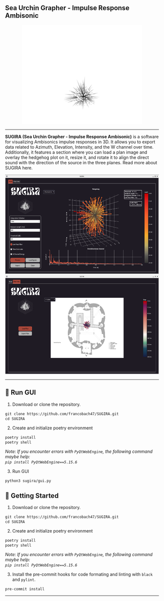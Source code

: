 ## Sea Urchin Grapher - Impulse Response Ambisonic

<div align="center">
    <img src="docs/images/sugira_full_logo.png" alt="Logo" height="325"/>
</div>


---

<b>SUGIRA (Sea Urchin Grapher - Impulse Response Ambisonic)</b> is a software for visualizing Ambisonics impulse responses in 3D. It allows you to export data related to Azimuth, Elevation, Intensity, and the W channel over time. Additionally, it features a section where you can load a plan image and overlay the hedgehog plot on it, resize it, and rotate it to align the direct sound with the direction of the source in the three planes.
Read more about SUGIRA here.

<div align="center">
    <img src="docs/images/GUI1_Main.png" alt="Logo" height="325"/>
</div>

<div align="center">
    <img src="docs/images/GUI2_PLAN.png" alt="Logo" height="325"/>
</div>

 ---

 ## 🚀 Run GUI


1. Download or clone the repository.
 ```
 git clone https://github.com/francobach47/SUGIRA.git
cd SUGIRA
 ```

2. Create and initialize poetry environment

```
poetry install
poetry shell
```

*Note: If you encounter errors with `PyQtWebEngine`, the following command maybe help: <br>```pip install PyQtWebEngine==5.15.6```*


3. Run GUI

```
python3 sugira/gui.py
```

 ## 🌱 Getting Started


1. Download or clone the repository.
 ```
 git clone https://github.com/francobach47/SUGIRA.git
cd SUGIRA
 ```

2. Create and initialize poetry environment

```
poetry install
poetry shell
```

*Note: If you encounter errors with `PyQtWebEngine`, the following command maybe help: <br>```pip install PyQtWebEngine==5.15.6```*

3. Install the pre-commit hooks for code formating and linting with `black` and `pylint`.

```
pre-commit install
```

<hr>